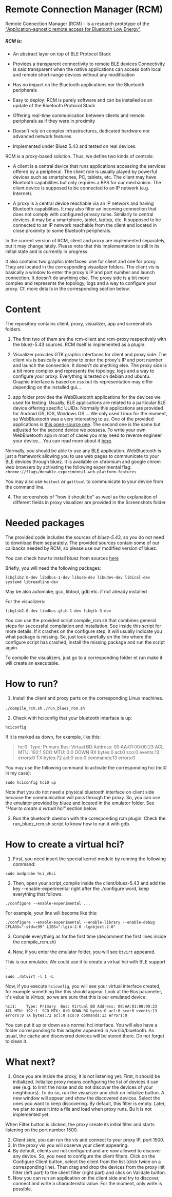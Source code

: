 # Remote Connection Manager (RCM)

Remote Connection Manager (RCM) - is a research prototype of the 
["Application-agnostic remote access for Bluetooth Low Energy"](https://ieeexplore.ieee.org/document/8406942/).

##### RCM is:
- An abstract layer on top of BLE Protocol Stack
- Provides a transparent connectivity to remote BLE devices
	Connectivity is said transparent when the native applications can access both local
	and remote short-range devices without any modification

- Has no impact on the Bluetooth applications nor the Bluetooth peripherals
- Easy to deploy: RCM is purely software and can be installed as an update of the Bluetooth Protocol Stack
- Offering real-time communication between clients and remote peripherals as if they were in proximity
- Doesn’t rely on complex infrastructures, dedicated hardware nor advanced network features
- Implemented under Bluez 5.43 and tested on real devices.
 
RCM is a proxy-based solution. Thus, we define two kinds of centrals:
- A client is a central device that runs applications accessing the services offered by a peripheral.
The client role is usually played by powerful devices such as smartphones,
PC, tablets, etc. The client may have Bluetooth capabilities but only requires a BPS for our mechanism. The
client device is supposed to be connected to an IP network (e.g. Internet).

- A proxy is a central device reachable via an IP network and having Bluetooth capabilities.
It may also filter an incoming connection that does not comply with configured privacy rules.
Similarly to central devices, it may be a smartphone, tablet, laptop, etc.
It supposed to be connected to an IP network reachable from the client and located in close proximity to some Bluetooth peripherals.

In the current version of RCM, client and proxy are implemented separately, but it may change lately.
Please note that this implementation is still in its initial state and is currently in progress.

It also contains two graphic interfaces: one for client and one for proxy.
They are located in the corresponding visualizer folders.
The client vis is basically a window to enter the proxy's IP and port number and launch connection.
It doesn't do anything else.
The proxy side is a bit more complex and represents the topology, logs and a way to configure your proxy.
Cf. more details in the corresponding section below.

# Content

The repository contains client, proxy, visualizer, app and screenshots folders.
1. The first two of them are the rcm-client and rcm-proxy respectively with the bluez-5.43 sources.
RCM itself is implemented as a plugin.

2. Visualizer provides GTK graphic interfaces for client and proxy side.
The client vis is basically a window to enter the proxy's IP and port number and launch the connection.
It doesn't do anything else.
The proxy side is a bit more complex and represents the topology, logs and a way to configure your proxy.
Everything is tested on debian and ubuntu. Graphic interface is based on css but its representation may differ depending on the installed gui...

3. app folder provides the WebBluetooth applications for the devices we used for testing.
Usually, BLE applications are related to a particular BLE device offering specific UUIDs.
Normally this applications are provided for Android OS, IOS, Windows OS ... 
We only used Linux for the moment, so WebBluetooth was a very interesting to us.
One of the provided applications is [this open-source one](https://github.com/urish/web-lightbulb).
The second one is the same but adjusted for the second device we possess.
To write your own WebBluetooth app in most of cases you may need to reverse engineer your device...
You can read more about it [here](https://medium.com/@urish/start-building-with-web-bluetooth-and-progressive-web-apps-6534835959a6).

Normally, you should be able to use any BLE application.
WebBluetooth is just a framework allowing you to use web pages to communicate to your BLE devices through bluez.
It is available on chromium and google chrom web browsers by activating the following experimental flag:
`chrome://flags/#enable-experimental-web-platform-features`

You may also use `hcitool` or `gatttool` to communicate to your device from the command line.

4. The screenshots of "how it should be" as weel as the explanation of different fields in proxy visualizer are provided in the Screenshots folder.

# Needed packages

The provided code includes the sources of *bluez-5.43*, so you do not need to download them separately. 
The provided sources contain some of our callbacks needed by RCM, so please use our modified version of bluez.

You can check how to install bluez from sources [here](https://www.jaredwolff.com/get-started-with-bluetooth-low-energy/#hide1)

Briefly, you will need the following packages:

`libglib2.0-dev
libdbus-1-dev
libusb-dev
libudev-dev
libical-dev
systemd libreadline-dev`

May be also automake, gcc, libtool, gdb etc. if not already installed

For the visualizers:

`libglib2.0-dev
libdbus-glib-1-dev
libgtk-3-dev`

You can use the provided script compile_rcm.sh that combines general steps for successful compilation and installation.
See inside this script for more details.
If it crashes on the configure step, it will usually indicate you what package is missing.
So, just look carefully on the line where the configure script has crashed, install the missing package and run the script again.

To compile the visualizers, just go to a corresponding folder et run make it will create an executable.

# How to run?

1. Install the client and proxy parts on the corresponding Linux machines.
	
`./compile_rcm.sh`
`./run_bluez_rcm.sh`

2. Check with hciconfig that your bluetooth interface is up:

`hciconfig`

If it is marked as down, for example, like this:

>hci0:	Type: Primary  Bus: Virtual
>	BD Address: 00:AA:01:00:00:23  ACL MTU: 192:1  SCO MTU: 0:0
>	DOWN
>	RX bytes:0 acl:0 sco:0 events:13 errors:0
>	TX bytes:72 acl:0 sco:0 commands:13 errors:0

You may use the following command to activate the corresponding hci (hci0 in my case):

`sudo hciconfig hci0 up`

Note that you do not need a physical bluetooth interface on client side because the communication will pass through the proxy.
So, you can use the emulator provided by bluez and located in the emulator folder. See *"How to create a virtual hci"* section below.

3. Run the bluetooth daemon with the coresponding rcm plugin. Check the run_bluez_rcm.sh script to know how to run it with gdb.

# How to create a virtual hci?

1. First, you need insert the special kernel module by running the following command:

`sudo modprobe hci_vhci`

2. Then, open your script_compile inside the client/bluez-5.43 and add the key --enable-experimental right after the ./configure word, keep everything that follows.

`./configure --enable-experimental ...`

For example, your line will become like this:

`./configure --enable-experimental --enable-library --enable-debug CFLAGS="-std=c99" LIBS="-lgio-2.0 -lgobject-2.0"`

3. Compile everything as for the first time (decomment the first lines inside the compile_rcm.sh)

4. Now, if you enter the emulator folder, you will see `btvirt` appeared.

This is our emulator. We could use it to create a virtual hci with BLE support :

`sudo ./btvirt -l 1 -L`

Now, if you execute `hciconfig`, you will see your virtual interface created, for example something like this should appear. Look at the Bus parameter, it's value is *Virtual*, so we are sure that this is our emulated device:

`hci1:    Type: Primary  Bus: Virtual
    BD Address: 00:AA:01:00:00:23  ACL MTU: 192:1  SCO MTU: 0:0
    DOWN
    RX bytes:0 acl:0 sco:0 events:13 errors:0
    TX bytes:72 acl:0 sco:0 commands:13 errors:0`

You can put it up or down as a normal hci interface. You will also have a folder corresponding to this adapter appeared in /var/lib/bluetooth. As usual, the cache and discovered devices will be stored there. Do not forget to clean it.

# What next?

1. Once you are inside the proxy, it is not listening yet. First, it should be initialized.
Initialize proxy means configuring the list of devices it can see (e.g. to limit the noise and do not discover the devices of your neighbours).
To do so, run the visualizer and click on Initialize button.
A new window will appear and show the discovered devices.
Select the ones you want to keep discovering. By default, this filter is empty.
Later, we plan to save it into a file and load when proxy runs. Bu it is not implemented yet.

When Filter button is clicked, the proxy create its initial filter and starts listening on the port number 1500.

2. Client side, you can run the vis and connect to your proxy IP, port 1500.
3. In the proxy vis you will observe your client appearing.
4. By default, clients are not configured and are now allowed to discover any device.
So, you need to configure the client filters.
Click on the Configure Client button, select the client from the list (click twice on a corresponding line).
Then drag and drop the devices from the proxy init filter (left part) to the client filter (right part) and click on Validate button.
5. Now you can run an application on the client side and try to discover, connect and write a characteristic value.
For the moment, only write is possible.
